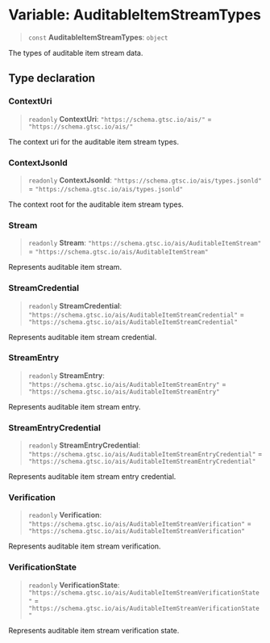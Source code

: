 # Variable: AuditableItemStreamTypes

> `const` **AuditableItemStreamTypes**: `object`

The types of auditable item stream data.

## Type declaration

### ContextUri

> `readonly` **ContextUri**: `"https://schema.gtsc.io/ais/"` = `"https://schema.gtsc.io/ais/"`

The context uri for the auditable item stream types.

### ContextJsonld

> `readonly` **ContextJsonld**: `"https://schema.gtsc.io/ais/types.jsonld"` = `"https://schema.gtsc.io/ais/types.jsonld"`

The context root for the auditable item stream types.

### Stream

> `readonly` **Stream**: `"https://schema.gtsc.io/ais/AuditableItemStream"` = `"https://schema.gtsc.io/ais/AuditableItemStream"`

Represents auditable item stream.

### StreamCredential

> `readonly` **StreamCredential**: `"https://schema.gtsc.io/ais/AuditableItemStreamCredential"` = `"https://schema.gtsc.io/ais/AuditableItemStreamCredential"`

Represents auditable item stream credential.

### StreamEntry

> `readonly` **StreamEntry**: `"https://schema.gtsc.io/ais/AuditableItemStreamEntry"` = `"https://schema.gtsc.io/ais/AuditableItemStreamEntry"`

Represents auditable item stream entry.

### StreamEntryCredential

> `readonly` **StreamEntryCredential**: `"https://schema.gtsc.io/ais/AuditableItemStreamEntryCredential"` = `"https://schema.gtsc.io/ais/AuditableItemStreamEntryCredential"`

Represents auditable item stream entry credential.

### Verification

> `readonly` **Verification**: `"https://schema.gtsc.io/ais/AuditableItemStreamVerification"` = `"https://schema.gtsc.io/ais/AuditableItemStreamVerification"`

Represents auditable item stream verification.

### VerificationState

> `readonly` **VerificationState**: `"https://schema.gtsc.io/ais/AuditableItemStreamVerificationState"` = `"https://schema.gtsc.io/ais/AuditableItemStreamVerificationState"`

Represents auditable item stream verification state.
